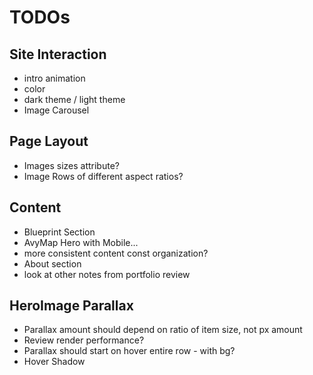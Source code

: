 # TODOs

## Site Interaction
- intro animation
- color
- dark theme / light theme
- Image Carousel

## Page Layout
- Images sizes attribute?
- Image Rows of different aspect ratios?

## Content
- Blueprint Section
- AvyMap Hero with Mobile...
- more consistent content const organization?
- About section
- look at other notes from portfolio review

## HeroImage Parallax
- Parallax amount should depend on ratio of item size, not px amount
- Review render performance?
- Parallax should start on hover entire row - with bg?
- Hover Shadow